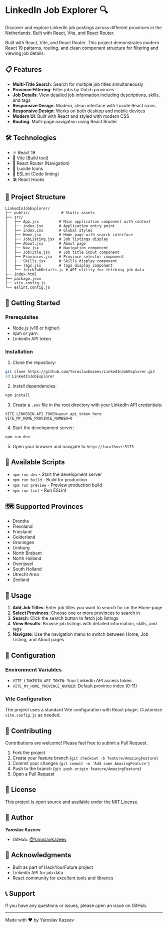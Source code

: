 # LinkedIn Job Explorer 🔍

Discover and explore LinkedIn job postings across different provinces in the Netherlands. Built with React, Vite, and React Router.

Built with React, Vite, and React Router. This project demonstrates modern React 19 patterns, routing, and clean component structure for filtering and viewing job details.

## 📋 Features

- **Multi-Title Search**: Search for multiple job titles simultaneously
- **Province Filtering**: Filter jobs by Dutch provinces
- **Job Details**: View detailed job information including descriptions, skills, and tags
- **Responsive Design**: Modern, clean interface with Lucide React icons
- **Responsive Design**: Works on both desktop and mobile devices
- **Modern UI**: Built with React and styled with modern CSS
- **Routing**: Multi-page navigation using React Router

## 🛠️ Technologies

- ⚛️ React 19
- 🚀 Vite (Build tool)
- 🔄 React Router (Navigation)
- 🎨 Lucide Icons
- 🧹 ESLint (Code linting)
- 🛠️ React Hooks

## 📁 Project Structure

```
LinkedInJobExplorer/
├── public/              # Static assets
├── src/
│   ├── App.jsx         # Main application component with context
│   ├── index.jsx       # Application entry point
│   ├── index.css       # Global styles
│   ├── Home.jsx        # Home page with search interface
│   ├── JobListing.jsx  # Job listings display
│   ├── About.jsx       # About page
│   ├── Nav.jsx         # Navigation component
│   ├── JobTitle.jsx    # Job title input component
│   ├── Provinces.jsx   # Province selector component
│   ├── Skills.jsx      # Skills display component
│   ├── Tags.jsx        # Tags display component
│   └── fetchJobDetails.js # API utility for fetching job data
├── index.html
├── package.json
├── vite.config.js
└── eslint.config.js
```

## 🚀 Getting Started

### Prerequisites

- Node.js (v16 or higher)
- npm or yarn
- LinkedIn API token

### Installation

1. Clone the repository:

```bash
git clone https://github.com/YaroslavKazeev/LinkedInJobExplorer.git
cd LinkedInJobExplorer
```

2. Install dependencies:

```bash
npm install
```

3. Create a `.env` file in the root directory with your LinkedIn API credentials:

```env
VITE_LINKEDIN_API_TOKEN=your_api_token_here
VITE_MY_HOME_PROVINCE_NUMBER=0
```

4. Start the development server:

```bash
npm run dev
```

5. Open your browser and navigate to `http://localhost:5173`

## 📜 Available Scripts

- `npm run dev` - Start the development server
- `npm run build` - Build for production
- `npm run preview` - Preview production build
- `npm run lint` - Run ESLint

## 🗺️ Supported Provinces

- Drenthe
- Flevoland
- Friesland
- Gelderland
- Groningen
- Limburg
- North Brabant
- North Holland
- Overijssel
- South Holland
- Utrecht Area
- Zeeland

## 🎯 Usage

1. **Add Job Titles**: Enter job titles you want to search for on the Home page
2. **Select Provinces**: Choose one or more provinces to search in
3. **Search**: Click the search button to fetch job listings
4. **View Results**: Browse job listings with detailed information, skills, and tags
5. **Navigate**: Use the navigation menu to switch between Home, Job Listing, and About pages

## 🔧 Configuration

### Environment Variables

- `VITE_LINKEDIN_API_TOKEN`: Your LinkedIn API access token
- `VITE_MY_HOME_PROVINCE_NUMBER`: Default province index (0-11)

### Vite Configuration

The project uses a standard Vite configuration with React plugin. Customize `vite.config.js` as needed.

## 🤝 Contributing

Contributions are welcome! Please feel free to submit a Pull Request.

1. Fork the project
2. Create your feature branch (`git checkout -b feature/AmazingFeature`)
3. Commit your changes (`git commit -m 'Add some AmazingFeature'`)
4. Push to the branch (`git push origin feature/AmazingFeature`)
5. Open a Pull Request

## 📝 License

This project is open source and available under the [MIT License](LICENSE).

## 👤 Author

**Yaroslav Kazeev**

- GitHub: [@YaroslavKazeev](https://github.com/YaroslavKazeev)

## 🙏 Acknowledgments

- Built as part of HackYourFuture project
- LinkedIn API for job data
- React community for excellent tools and libraries

## 📞 Support

If you have any questions or issues, please open an issue on GitHub.

---

Made with ❤️ by Yaroslav Kazeev
